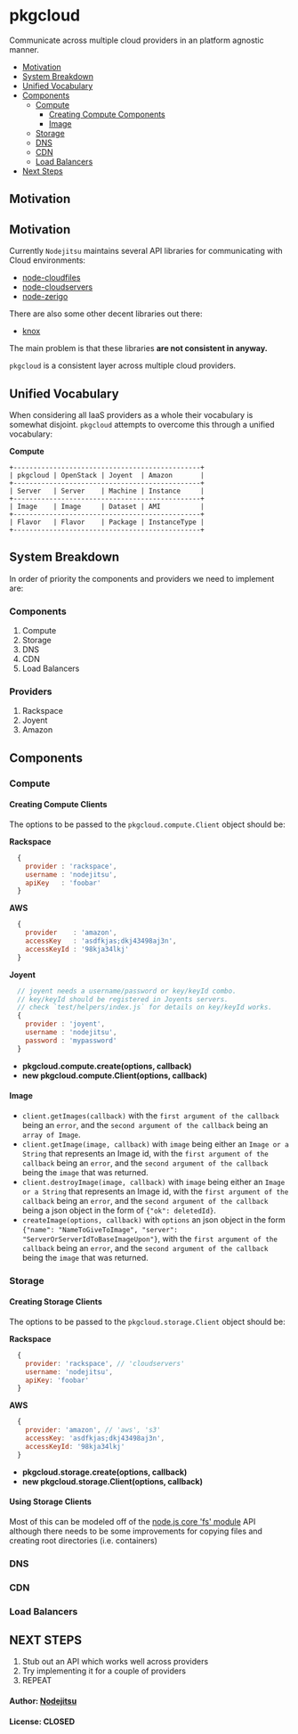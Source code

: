 # pkgcloud 

Communicate across multiple cloud providers in an platform agnostic manner.

* [Motivation](#motivation)
* [System Breakdown](#system-breakdown)
* [Unified Vocabulary](#unified-vocabulary)
* [Components](#components)
  * [Compute](#compute)
    * [Creating Compute Components](#creating-computer-components)
    * [Image](#image)
  * [Storage](#storage)
  * [DNS](#dns)
  * [CDN](#cdn)
  * [Load Balancers](#load-balancers)
* [Next Steps](#next-steps)

<a name="motivation"></a>
## Motivation

<a name="motivation"></a>
## Motivation

Currently `Nodejitsu` maintains several API libraries for communicating with Cloud environments:

* [node-cloudfiles](https://github.com/nodejitsu/node-cloudfiles)
* [node-cloudservers](https://github.com/nodejitsu/node-cloudservers)
* [node-zerigo](https://github.com/nodejitsu/node-zerigo)

There are also some other decent libraries out there:

* [knox](https://github.com/learnboost/knox)

The main problem is that these libraries **are not consistent in anyway.**

`pkgcloud` is a consistent layer across multiple cloud providers.

<a name="Unified Vocabulary"></a>
## Unified Vocabulary

When considering all IaaS providers as a whole their vocabulary is somewhat disjoint. `pkgcloud` attempts to overcome this through a unified vocabulary:

**Compute**

```
+-----------------------------------------------+
| pkgcloud | OpenStack | Joyent  | Amazon       |
+-----------------------------------------------+
| Server   | Server    | Machine | Instance     |
+-----------------------------------------------+
| Image    | Image     | Dataset | AMI          | 
+-----------------------------------------------+
| Flavor   | Flavor    | Package | InstanceType |
+-----------------------------------------------+
```


<a name="system-breakdown"></a>
## System Breakdown

In order of priority the components and providers we need to implement are:

### Components

1. Compute
2. Storage
3. DNS
4. CDN
5. Load Balancers

### Providers

1. Rackspace
2. Joyent
3. Amazon

<a name="components"></a>
## Components

<a name="compute"></a>
### Compute

<a name="creating-computer-components"></a>
#### Creating Compute Clients
The options to be passed to the `pkgcloud.compute.Client` object should be:

**Rackspace**

``` js
  {
    provider : 'rackspace',
    username : 'nodejitsu',
    apiKey   : 'foobar'
  }
```

**AWS**

``` js
  {
    provider    : 'amazon',
    accessKey   : 'asdfkjas;dkj43498aj3n',
    accessKeyId : '98kja34lkj'
  }
```

**Joyent**

``` js
  // joyent needs a username/password or key/keyId combo.
  // key/keyId should be registered in Joyents servers.
  // check `test/helpers/index.js` for details on key/keyId works.
  {
    provider : 'joyent',
    username : 'nodejitsu',
    password : 'mypassword'
  }
```

* **pkgcloud.compute.create(options, callback)**
* **new pkgcloud.compute.Client(options, callback)**

<a name="image"></a>
#### Image

* `client.getImages(callback)` with the `first argument of the callback` being an `error`, and the `second argument of the callback` being an `array of Image`.
* `client.getImage(image, callback)` with `image` being either an `Image or a String` that represents an Image id, with the `first argument of the callback` being an `error`, and the `second argument of the callback` being the `image` that was returned.
* `client.destroyImage(image, callback)` with `image` being either an `Image or a String` that represents an Image id, with the `first argument of the callback` being an `error`, and the `second argument of the callback` being a json object in the form of `{"ok": deletedId}`.
* `createImage(options, callback)` with `options` an json object in the form `{"name": "NameToGiveToImage", "server": "ServerOrServerIdToBaseImageUpon"}`, with the `first argument of the callback` being an `error`, and the `second argument of the callback` being the `image` that was returned.

<a name="storage"></a>
### Storage

#### Creating Storage Clients
The options to be passed to the `pkgcloud.storage.Client` object should be:

**Rackspace**

``` js
  {
    provider: 'rackspace', // 'cloudservers'
    username: 'nodejitsu',
    apiKey: 'foobar'
  }
```

**AWS**

``` js
  {
    provider: 'amazon', // 'aws', 's3'
    accessKey: 'asdfkjas;dkj43498aj3n',
    accessKeyId: '98kja34lkj'
  }
```

* **pkgcloud.storage.create(options, callback)**
* **new pkgcloud.storage.Client(options, callback)**

#### Using Storage Clients
Most of this can be modeled off of the [node.js core 'fs' module](http://nodejs.org/docs/v0.4.12/api/fs.html) API although there needs to be some improvements for copying files and creating root directories (i.e. containers)

<a name="dns"></a>
### DNS

<a name="cdn"></a>
### CDN

<a name="load-balancers"></a>
### Load Balancers

<a name="next-steps"></a>
## NEXT STEPS

1. Stub out an API which works well across providers
2. Try implementing it for a couple of providers
3. REPEAT

#### Author: [Nodejitsu](http://nodejitsu.com)
#### License: CLOSED

[0]: http://fog.io
[1]: http://libcloud.apache.org/index.html
[2]: http://vowsjs.org
[3]: http://npmjs.org
[smartdc]: https://github.com/joyent/node-smartdc